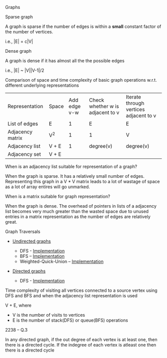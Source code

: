 Graphs

Sparse graph

A graph is sparse if the number of edges is within a **small** constant
factor of the number of vertices.

i.e., \|E\| = c\|V\|

Dense graph

A graph is dense if it has almost all the the possible edges

i.e., \|E\| ~ \|V\|\|V-1\|/2

Comparison of space and time complexity of basic graph operations w.r.t.
different underlying representations

|                  |               |              |                                  |                                        |
|------------------|---------------|--------------|----------------------------------|----------------------------------------|
| Representation   | Space         | Add edge v-w | Check whether w is adjacent to v | Iterate through vertices adjacent to v |
| List of edges    | E             | 1            | E                                | E                                      |
| Adjacency matrix | V<sup>2</sup> | 1            | 1                                | V                                      |
| Adjacency list   | V + E         | 1            | degree(v)                        | degree(v)                              |
| Adjacency set    | V + E         |              |                                  |                                        |

When is an adjacency list suitable for representation of a graph?

When the graph is sparse. It has a relatively small number of edges.
Representing this graph in a V \* V matrix leads to a lot of wastage of
space as a lot of array entires will go unmarked.

When is a matrix suitable for graph representation?

When the graph is dense. The overhead of pointers in lists of a
adjacency list becomes very much greater than the wasted space due to
unused entries in a matrix representation as the number of edges are
relatively great.

Graph Traversals

- [Und](Undirected%20Graphs.odt)[irected
  graphs](Undirected%20Graphs.odt)

  - DFS -
    [Implementation](Algorithms,%204th%20Edition%20-%20Sedgewick,%20Wayne/Exercises/Graphs/src/DFS.java)
  - BFS –
    [Implementation](Algorithms,%204th%20Edition%20-%20Sedgewick,%20Wayne/Exercises/Graphs/src/BFS.java)
  - Weighted-Quick-Union –
    [Implementation](Algorithms,%204th%20Edition%20-%20Sedgewick,%20Wayne/Exercises/Graphs/src/SearchWQU.java)

- [Directed graphs](Directed%20Graphs.odt)

  - DFS -
    [Implementation](Algorithms,%204th%20Edition%20-%20Sedgewick,%20Wayne/Exercises/Graphs/src/DirectedDFS.java)

Time complexity of visiting all vertices connected to a source vertex
using DFS and BFS and when the adjacency list representation is used

V + E, where

- V is the number of visits to vertices
- E is the number of stack(DFS) or queue(BFS) operations

2238 – Q.3

In any directed graph, if the out degree of each vertex is at least one,
then there is a directed cycle. If the indegree of each vertex is
atleast one then there is a directed cycle
